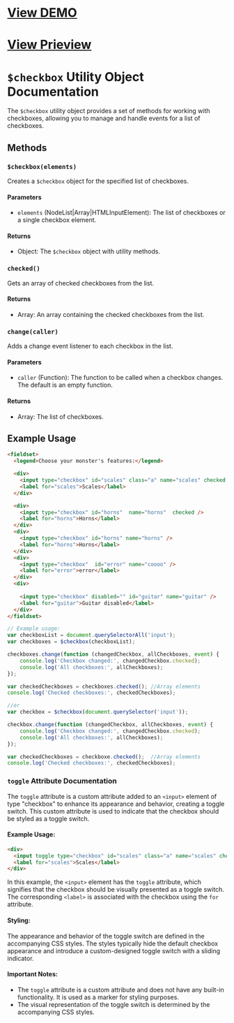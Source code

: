 # [View DEMO](https://koliboy.github.io/formui/docs/components/form/checkbox.html)

# [View Prieview](https://koliboy.github.io/formui/docs/components/form/checkbox.html)


# `$checkbox` Utility Object Documentation

The `$checkbox` utility object provides a set of methods for working with checkboxes, allowing you to manage and handle events for a list of checkboxes.

## Methods

### `$checkbox(elements)`

Creates a `$checkbox` object for the specified list of checkboxes.

#### Parameters

- `elements` (NodeList|Array|HTMLInputElement): The list of checkboxes or a single checkbox element.

#### Returns

- Object: The `$checkbox` object with utility methods.

### `checked()`

Gets an array of checked checkboxes from the list.

#### Returns

- Array: An array containing the checked checkboxes from the list.

### `change(caller)`

Adds a change event listener to each checkbox in the list.

#### Parameters

- `caller` (Function): The function to be called when a checkbox changes. The default is an empty function.

#### Returns

- Array: The list of checkboxes.

## Example Usage
```html
<fieldset>
  <legend>Choose your monster's features:</legend>

  <div>
    <input type="checkbox" id="scales" class="a" name="scales" checked />
    <label for="scales">Scales</label>
  </div>

  <div>
    <input type="checkbox" id="horns"  name="horns"  checked />
    <label for="horns">Horns</label>
  </div>
  <div>
    <input type="checkbox" id="horns" name="horns" />
    <label for="horns">Horns</label>
  </div>
  <div>
    <input type="checkbox"  id="error" name="coooo" />
    <label for="error">error</label>
  </div>
  <div> 
  
    <input type="checkbox" disabled="" id="guitar" name="guitar" />
    <label for="guitar">Guitar disabled</label>
  </div>
</fieldset>
```

```javascript
// Example usage:
var checkboxList = document.querySelectorAll('input');
var checkboxes = $checkbox(checkboxList);

checkboxes.change(function (changedCheckbox, allCheckboxes, event) {
    console.log('Checkbox changed:', changedCheckbox.checked);
    console.log('All checkboxes:', allCheckboxes);
});

var checkedCheckboxes = checkboxes.checked(); //Array elements
console.log('Checked checkboxes:', checkedCheckboxes);

//or  
var checkbox = $checkbox(document.querySelector('input'));

checkbox.change(function (changedCheckbox, allCheckboxes, event) {
    console.log('Checkbox changed:', changedCheckbox.checked);
    console.log('All checkboxes:', allCheckboxes);
});

var checkedCheckboxes = checkboxe.checked();  //Array elements 
console.log('Checked checkboxes:', checkedCheckboxes);
```

### `toggle` Attribute Documentation

The `toggle` attribute is a custom attribute added to an `<input>` element of type "checkbox" to enhance its appearance and behavior, creating a toggle switch. This custom attribute is used to indicate that the checkbox should be styled as a toggle switch.

#### Example Usage:

```html
<div>
  <input toggle type="checkbox" id="scales" class="a" name="scales" checked />
  <label for="scales">Scales</label>
</div>
```

In this example, the `<input>` element has the `toggle` attribute, which signifies that the checkbox should be visually presented as a toggle switch. The corresponding `<label>` is associated with the checkbox using the `for` attribute.

#### Styling:

The appearance and behavior of the toggle switch are defined in the accompanying CSS styles. The styles typically hide the default checkbox appearance and introduce a custom-designed toggle switch with a sliding indicator.

#### Important Notes:

- The `toggle` attribute is a custom attribute and does not have any built-in functionality. It is used as a marker for styling purposes.
- The visual representation of the toggle switch is determined by the accompanying CSS styles.


